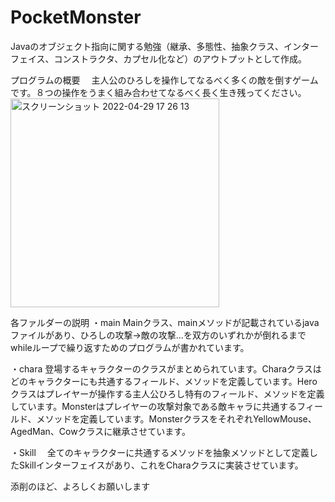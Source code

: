 # PocketMonster
Javaのオブジェクト指向に関する勉強（継承、多態性、抽象クラス、インターフェイス、コンストラクタ、カプセル化など）のアウトプットとして作成。

プログラムの概要
　主人公のひろしを操作してなるべく多くの敵を倒すゲームです。８つの操作をうまく組み合わせてなるべく長く生き残ってください。
<img width="334" alt="スクリーンショット 2022-04-29 17 26 13" src="https://user-images.githubusercontent.com/103112285/165909875-e01f745e-4164-4ac1-b82b-16bd7d4d842b.png">

各ファルダーの説明
・main
 Mainクラス、mainメソッドが記載されているjavaファイルがあり、ひろしの攻撃→敵の攻撃...を双方のいずれかが倒れるまでwhileループで繰り返すためのプログラムが書かれています。
 
・chara
 登場するキャラクターのクラスがまとめられています。Charaクラスはどのキャラクターにも共通するフィールド、メソッドを定義しています。Heroクラスはプレイヤーが操作する主人公ひろし特有のフィールド、メソッドを定義しています。Monsterはプレイヤーの攻撃対象である敵キャラに共通するフィールド、メソッドを定義しています。MonsterクラスをそれぞれYellowMouse、AgedMan、Cowクラスに継承させています。
 
・Skill
　全てのキャラクターに共通するメソッドを抽象メソッドとして定義したSkillインターフェイスがあり、これをCharaクラスに実装させています。
 
添削のほど、よろしくお願いします
